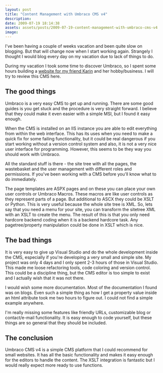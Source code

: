 ```yaml
---
layout: post
title: "Content Management with Umbraco CMS v4"
description:
date: 2009-07-19 18:14:38
assets: assets/posts/2009-07-19-content-management-with-umbraco-cms-v4
image: 
---
```


I've been having a couple of weeks vacation and been quite slow on blogging. But that will change now when I start working again. Strangely I thought I would blog every day on my vacation due to lack of things to do.

During my vacation I took some time to discover Umbraco, so I spent some hours building a [website for my friend Karin](http://www.karinrask.se) and her hobby/business. I will try to review this CMS here.

## The good things

Umbraco is a very easy CMS to get up and running. There are some good guides is you get stuck and the procedure is very straight forward. I believe that they could make it even easier with a simple MSI, but I found it easy enough.

When the CMS is installed on an IIS instance you are able to edit everything from within the web interface. This has its uses when you need to make a quick fix for some failing functionality, but it could be real dangerous if you start working without a version control system and also, it is not a very nice user interface for programming. However, this seems to be they way you should work with Umbraco.

All the standard stuff is there - the site tree with all the pages, the wastebasket and the user management with different roles and permissions. If you've been working with a CMS before you'll know what to do immediately.

The page templates are ASPX pages and on these you can place your own user controls or Umbraco Macros.  These macros are like user controls as they represent parts of a page. But additional to ASCX they could be XSLT or Python. This is very useful because the whole site tree is XML. So, lets say that you need a menu for your site, you can transform the sitetree XML with an XSLT to create the menu. The result of this is that you only need hardcore backend coding when it is a backend hardcore task. Any pagetree/property manipulation could be done in XSLT which is nice.

## The bad things

It is very easy to give up Visual Studio and do the whole development inside the CMS, especially if you're developing a very small and simple site. My project was only 4 days and I only spent 2-3 hours of those in Visual Studio. This made me loose refactoring tools, code coloring and version control. This could be a discipline thing, but the CMS editor is too simple to exist and I actually wish that it was not there.

I would wish some more documentation. Most of the documentation I found was on blogs. Even such a simple thing as how I get a property value inside an html attribute took me two hours to figure out. I could not find a simple example anywhere.

I'm really missing some features like friendly URLs, customizable blog or contact/e-mail functionality. It is easy enough to code yourself, but these things are so general that they should be included.

## The conclusion

Umbraco CMS v4 is a simple CMS platform that I could recommend for small websites. It has all the basic functionality and makes it easy enough for the editors to handle the content. The XSLT integration is fantastic but I would really expect more ready to use functions.
